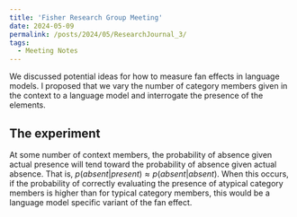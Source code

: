 ```yaml
---
title: 'Fisher Research Group Meeting'
date: 2024-05-09
permalink: /posts/2024/05/ResearchJournal_3/
tags:
  - Meeting Notes
---
```


We discussed potential ideas for how to measure fan effects in language models. I proposed that we vary the number of category members given in the context to a language model and interrogate the presence of the elements. 

## The experiment

At some number of context members, the probability of absence given actual presence will tend toward the probability of absence given actual absence. That is, $p(absent|present) \approx p(absent|absent)$. When this occurs, if the probability of correctly evaluating the presence of atypical category members is higher than for typical category members, this would be a language model specific variant of the fan effect. 



